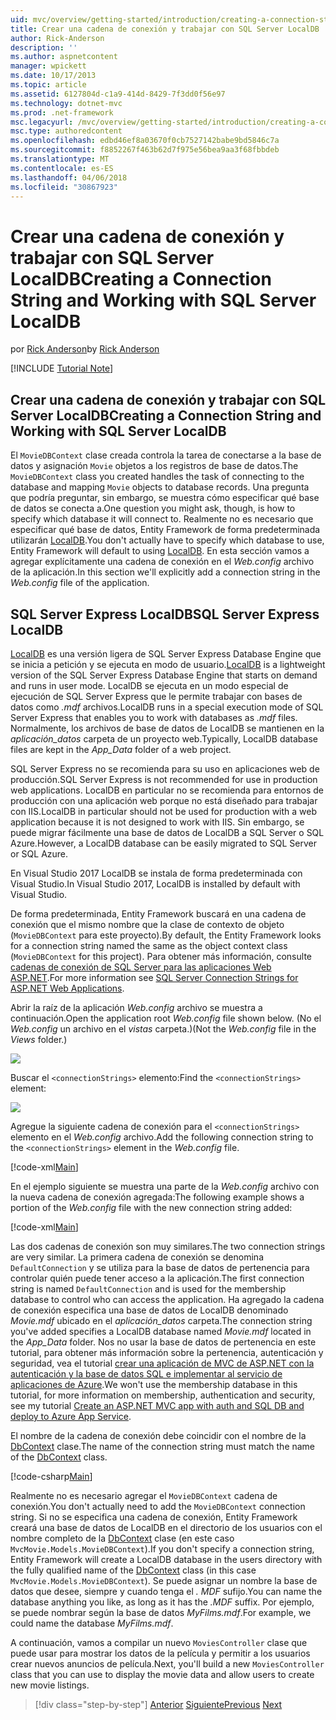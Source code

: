 ```yaml
---
uid: mvc/overview/getting-started/introduction/creating-a-connection-string
title: Crear una cadena de conexión y trabajar con SQL Server LocalDB | Documentos de Microsoft
author: Rick-Anderson
description: ''
ms.author: aspnetcontent
manager: wpickett
ms.date: 10/17/2013
ms.topic: article
ms.assetid: 6127804d-c1a9-414d-8429-7f3dd0f56e97
ms.technology: dotnet-mvc
ms.prod: .net-framework
msc.legacyurl: /mvc/overview/getting-started/introduction/creating-a-connection-string
msc.type: authoredcontent
ms.openlocfilehash: edbd46ef8a03670f0cb7527142babe9bd5846c7a
ms.sourcegitcommit: f8852267f463b62d7f975e56bea9aa3f68fbbdeb
ms.translationtype: MT
ms.contentlocale: es-ES
ms.lasthandoff: 04/06/2018
ms.locfileid: "30867923"
---
```

<a name="creating-a-connection-string-and-working-with-sql-server-localdb"></a><span data-ttu-id="73105-102">Crear una cadena de conexión y trabajar con SQL Server LocalDB</span><span class="sxs-lookup"><span data-stu-id="73105-102">Creating a Connection String and Working with SQL Server LocalDB</span></span>
====================
<span data-ttu-id="73105-103">por [Rick Anderson](https://github.com/Rick-Anderson)</span><span class="sxs-lookup"><span data-stu-id="73105-103">by [Rick Anderson](https://github.com/Rick-Anderson)</span></span>

[!INCLUDE [Tutorial Note](sample/code-location.md)]

## <a name="creating-a-connection-string-and-working-with-sql-server-localdb"></a><span data-ttu-id="73105-104">Crear una cadena de conexión y trabajar con SQL Server LocalDB</span><span class="sxs-lookup"><span data-stu-id="73105-104">Creating a Connection String and Working with SQL Server LocalDB</span></span>

<span data-ttu-id="73105-105">El `MovieDBContext` clase creada controla la tarea de conectarse a la base de datos y asignación `Movie` objetos a los registros de base de datos.</span><span class="sxs-lookup"><span data-stu-id="73105-105">The `MovieDBContext` class you created handles the task of connecting to the database and mapping `Movie` objects to database records.</span></span> <span data-ttu-id="73105-106">Una pregunta que podría preguntar, sin embargo, se muestra cómo especificar qué base de datos se conecta a.</span><span class="sxs-lookup"><span data-stu-id="73105-106">One question you might ask, though, is how to specify which database it will connect to.</span></span> <span data-ttu-id="73105-107">Realmente no es necesario que especificar qué base de datos, Entity Framework de forma predeterminada utilizarán [LocalDB](https://docs.microsoft.com/sql/database-engine/configure-windows/sql-server-2016-express-localdb).</span><span class="sxs-lookup"><span data-stu-id="73105-107">You don't actually have to specify which database to use, Entity Framework will default to using [LocalDB](https://docs.microsoft.com/sql/database-engine/configure-windows/sql-server-2016-express-localdb).</span></span> <span data-ttu-id="73105-108">En esta sección vamos a agregar explícitamente una cadena de conexión en el *Web.config* archivo de la aplicación.</span><span class="sxs-lookup"><span data-stu-id="73105-108">In this section we'll explicitly add a connection string in the *Web.config* file of the application.</span></span>

## <a name="sql-server-express-localdb"></a><span data-ttu-id="73105-109">SQL Server Express LocalDB</span><span class="sxs-lookup"><span data-stu-id="73105-109">SQL Server Express LocalDB</span></span>

<span data-ttu-id="73105-110">[LocalDB](https://docs.microsoft.com/sql/database-engine/configure-windows/sql-server-2016-express-localdb) es una versión ligera de SQL Server Express Database Engine que se inicia a petición y se ejecuta en modo de usuario.</span><span class="sxs-lookup"><span data-stu-id="73105-110">[LocalDB](https://docs.microsoft.com/sql/database-engine/configure-windows/sql-server-2016-express-localdb) is a lightweight version of the SQL Server Express Database Engine that starts on demand and runs in user mode.</span></span> <span data-ttu-id="73105-111">LocalDB se ejecuta en un modo especial de ejecución de SQL Server Express que le permite trabajar con bases de datos como *.mdf* archivos.</span><span class="sxs-lookup"><span data-stu-id="73105-111">LocalDB runs in a special execution mode of SQL Server Express that enables you to work with databases as *.mdf* files.</span></span> <span data-ttu-id="73105-112">Normalmente, los archivos de base de datos de LocalDB se mantienen en la *aplicación\_datos* carpeta de un proyecto web.</span><span class="sxs-lookup"><span data-stu-id="73105-112">Typically, LocalDB database files are kept in the *App\_Data* folder of a web project.</span></span>

<span data-ttu-id="73105-113">SQL Server Express no se recomienda para su uso en aplicaciones web de producción.</span><span class="sxs-lookup"><span data-stu-id="73105-113">SQL Server Express is not recommended for use in production web applications.</span></span> <span data-ttu-id="73105-114">LocalDB en particular no se recomienda para entornos de producción con una aplicación web porque no está diseñado para trabajar con IIS.</span><span class="sxs-lookup"><span data-stu-id="73105-114">LocalDB in particular should not be used for production with a web application because it is not designed to work with IIS.</span></span> <span data-ttu-id="73105-115">Sin embargo, se puede migrar fácilmente una base de datos de LocalDB a SQL Server o SQL Azure.</span><span class="sxs-lookup"><span data-stu-id="73105-115">However, a LocalDB database can be easily migrated to SQL Server or SQL Azure.</span></span>

<span data-ttu-id="73105-116">En Visual Studio 2017 LocalDB se instala de forma predeterminada con Visual Studio.</span><span class="sxs-lookup"><span data-stu-id="73105-116">In Visual Studio 2017, LocalDB is installed by default with Visual Studio.</span></span>

<span data-ttu-id="73105-117">De forma predeterminada, Entity Framework buscará en una cadena de conexión que el mismo nombre que la clase de contexto de objeto (`MovieDBContext` para este proyecto).</span><span class="sxs-lookup"><span data-stu-id="73105-117">By default, the Entity Framework looks for a connection string named the same as the object context class (`MovieDBContext` for this project).</span></span> <span data-ttu-id="73105-118">Para obtener más información, consulte [cadenas de conexión de SQL Server para las aplicaciones Web ASP.NET](https://msdn.microsoft.com/library/jj653752.aspx).</span><span class="sxs-lookup"><span data-stu-id="73105-118">For more information see [SQL Server Connection Strings for ASP.NET Web Applications](https://msdn.microsoft.com/library/jj653752.aspx).</span></span>

<span data-ttu-id="73105-119">Abrir la raíz de la aplicación *Web.config* archivo se muestra a continuación.</span><span class="sxs-lookup"><span data-stu-id="73105-119">Open the application root *Web.config* file shown below.</span></span> <span data-ttu-id="73105-120">(No el *Web.config* un archivo en el *vistas* carpeta.)</span><span class="sxs-lookup"><span data-stu-id="73105-120">(Not the *Web.config* file in the *Views* folder.)</span></span>

![](creating-a-connection-string/_static/image1.png)

<span data-ttu-id="73105-121">Buscar el `<connectionStrings>` elemento:</span><span class="sxs-lookup"><span data-stu-id="73105-121">Find the `<connectionStrings>` element:</span></span>

![](creating-a-connection-string/_static/image2.png)

<span data-ttu-id="73105-122">Agregue la siguiente cadena de conexión para el `<connectionStrings>` elemento en el *Web.config* archivo.</span><span class="sxs-lookup"><span data-stu-id="73105-122">Add the following connection string to the `<connectionStrings>` element in the *Web.config* file.</span></span>

[!code-xml[Main](creating-a-connection-string/samples/sample1.xml)]

<span data-ttu-id="73105-123">En el ejemplo siguiente se muestra una parte de la *Web.config* archivo con la nueva cadena de conexión agregada:</span><span class="sxs-lookup"><span data-stu-id="73105-123">The following example shows a portion of the *Web.config* file with the new connection string added:</span></span>

[!code-xml[Main](creating-a-connection-string/samples/sample2.xml)]

<span data-ttu-id="73105-124">Las dos cadenas de conexión son muy similares.</span><span class="sxs-lookup"><span data-stu-id="73105-124">The two connection strings are very similar.</span></span> <span data-ttu-id="73105-125">La primera cadena de conexión se denomina `DefaultConnection` y se utiliza para la base de datos de pertenencia para controlar quién puede tener acceso a la aplicación.</span><span class="sxs-lookup"><span data-stu-id="73105-125">The first connection string is named `DefaultConnection` and is used for the membership database to control who can access the application.</span></span> <span data-ttu-id="73105-126">Ha agregado la cadena de conexión especifica una base de datos de LocalDB denominado *Movie.mdf* ubicado en el *aplicación\_datos* carpeta.</span><span class="sxs-lookup"><span data-stu-id="73105-126">The connection string you've added specifies a LocalDB database named *Movie.mdf* located in the *App\_Data* folder.</span></span> <span data-ttu-id="73105-127">Nos no usar la base de datos de pertenencia en este tutorial, para obtener más información sobre la pertenencia, autenticación y seguridad, vea el tutorial [crear una aplicación de MVC de ASP.NET con la autenticación y la base de datos SQL e implementar al servicio de aplicaciones de Azure](https://docs.microsoft.com/aspnet/core/security/authorization/secure-data).</span><span class="sxs-lookup"><span data-stu-id="73105-127">We won't use the membership database in this tutorial, for more information on membership, authentication and security, see my tutorial [Create an ASP.NET MVC app with auth and SQL DB and deploy to Azure App Service](https://docs.microsoft.com/aspnet/core/security/authorization/secure-data).</span></span>

<span data-ttu-id="73105-128">El nombre de la cadena de conexión debe coincidir con el nombre de la [DbContext](https://msdn.microsoft.com/library/system.data.entity.dbcontext(v=vs.103).aspx) clase.</span><span class="sxs-lookup"><span data-stu-id="73105-128">The name of the connection string must match the name of the [DbContext](https://msdn.microsoft.com/library/system.data.entity.dbcontext(v=vs.103).aspx) class.</span></span>

[!code-csharp[Main](creating-a-connection-string/samples/sample3.cs?highlight=15)]

<span data-ttu-id="73105-129">Realmente no es necesario agregar el `MovieDBContext` cadena de conexión.</span><span class="sxs-lookup"><span data-stu-id="73105-129">You don't actually need to add the `MovieDBContext` connection string.</span></span> <span data-ttu-id="73105-130">Si no se especifica una cadena de conexión, Entity Framework creará una base de datos de LocalDB en el directorio de los usuarios con el nombre completo de la [DbContext](https://msdn.microsoft.com/library/system.data.entity.dbcontext(v=vs.103).aspx) clase (en este caso `MvcMovie.Models.MovieDBContext`).</span><span class="sxs-lookup"><span data-stu-id="73105-130">If you don't specify a connection string, Entity Framework will create a LocalDB database in the users directory with the fully qualified name of the [DbContext](https://msdn.microsoft.com/library/system.data.entity.dbcontext(v=vs.103).aspx) class (in this case `MvcMovie.Models.MovieDBContext`).</span></span> <span data-ttu-id="73105-131">Se puede asignar un nombre la base de datos que desee, siempre y cuando tenga el *. MDF* sufijo.</span><span class="sxs-lookup"><span data-stu-id="73105-131">You can name the database anything you like, as long as it has the *.MDF* suffix.</span></span> <span data-ttu-id="73105-132">Por ejemplo, se puede nombrar según la base de datos *MyFilms.mdf*.</span><span class="sxs-lookup"><span data-stu-id="73105-132">For example, we could name the database *MyFilms.mdf*.</span></span>

<span data-ttu-id="73105-133">A continuación, vamos a compilar un nuevo `MoviesController` clase que puede usar para mostrar los datos de la película y permitir a los usuarios crear nuevos anuncios de película.</span><span class="sxs-lookup"><span data-stu-id="73105-133">Next, you'll build a new `MoviesController` class that you can use to display the movie data and allow users to create new movie listings.</span></span>

> [!div class="step-by-step"]
> <span data-ttu-id="73105-134">[Anterior](adding-a-model.md)
> [Siguiente](accessing-your-models-data-from-a-controller.md)</span><span class="sxs-lookup"><span data-stu-id="73105-134">[Previous](adding-a-model.md)
[Next](accessing-your-models-data-from-a-controller.md)</span></span>
